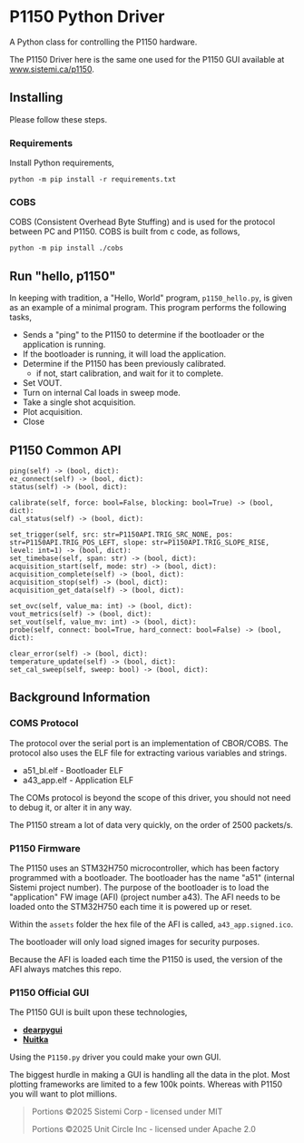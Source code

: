 # P1150 Python Driver

A Python class for controlling the P1150 hardware.

The P1150 Driver here is the same one used for the P1150 GUI available at www.sistemi.ca/p1150.


## Installing


Please follow these steps.

### Requirements


Install Python requirements,

```commandline
python -m pip install -r requirements.txt
```


### COBS


COBS (Consistent Overhead Byte Stuffing) and is used for the protocol between PC and 
P1150.  COBS is built from c code, as follows,

```commandline
python -m pip install ./cobs
```

## Run "hello, p1150"

In keeping with tradition, a "Hello, World" program, `p1150_hello.py`, is given as an example
of a minimal program.  This program performs the following tasks,

* Sends a "ping" to the P1150 to determine if the bootloader or the application is running.
* If the bootloader is running, it will load the application.
* Determine if the P1150 has been previously calibrated.
  * if not, start calibration, and wait for it to complete.
* Set VOUT.
* Turn on internal Cal loads in sweep mode.
* Take a single shot acquisition.
* Plot acquisition.
* Close

## P1150 Common API

    
    ping(self) -> (bool, dict):
    ez_connect(self) -> (bool, dict):
    status(self) -> (bool, dict):

    calibrate(self, force: bool=False, blocking: bool=True) -> (bool, dict):
    cal_status(self) -> (bool, dict):

    set_trigger(self, src: str=P1150API.TRIG_SRC_NONE, pos: str=P1150API.TRIG_POS_LEFT, slope: str=P1150API.TRIG_SLOPE_RISE, level: int=1) -> (bool, dict):
    set_timebase(self, span: str) -> (bool, dict):
    acquisition_start(self, mode: str) -> (bool, dict):
    acquisition_complete(self) -> (bool, dict):
    acquisition_stop(self) -> (bool, dict):
    acquisition_get_data(self) -> (bool, dict):

    set_ovc(self, value_ma: int) -> (bool, dict):
    vout_metrics(self) -> (bool, dict):
    set_vout(self, value_mv: int) -> (bool, dict):
    probe(self, connect: bool=True, hard_connect: bool=False) -> (bool, dict):

    clear_error(self) -> (bool, dict):
    temperature_update(self) -> (bool, dict):
    set_cal_sweep(self, sweep: bool) -> (bool, dict):

    


## Background Information

### COMS Protocol

The protocol over the serial port is an implementation of CBOR/COBS.  The protocol also uses
the ELF file for extracting various variables and strings.

- a51_bl.elf - Bootloader ELF
- a43_app.elf - Application ELF

The COMs protocol is beyond the scope of this driver, you should not need to debug it, or
alter it in any way.

The P1150 stream a lot of data very quickly, on the order of 2500 packets/s.

### P1150 Firmware

The P1150 uses an STM32H750 microcontroller, which has been factory programmed with a bootloader.
The bootloader has the name "a51" (internal Sistemi project number).  The purpose of the bootloader
is to load the "application" FW image (AFI) (project number a43).  The AFI needs to be loaded onto the STM32H750
each time it is powered up or reset.

Within the `assets` folder the hex file of the AFI is called, `a43_app.signed.ico`.

The bootloader will only load signed images for security purposes.

Because the AFI is loaded each time the P1150 is used, the version of the AFI always
matches this repo.

### P1150 Official GUI

The P1150 GUI is built upon these technologies,
* **[dearpygui](https://github.com/hoffstadt/DearPyGui)**
* **[Nuitka](https://nuitka.net/)**

Using the `P1150.py` driver you could make your own GUI.

The biggest hurdle in making a GUI is handling all the data in the plot.  Most plotting
frameworks are limited to a few 100k points.  Whereas with P1150 you will want to plot
millions.


> Portions  ©2025 Sistemi Corp - licensed under MIT
> 
> Portions  ©2025 Unit Circle Inc - licensed under Apache 2.0
